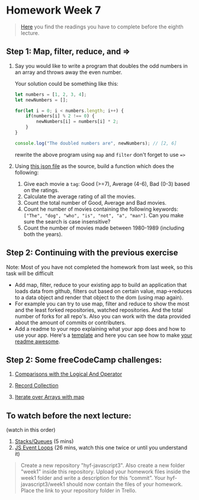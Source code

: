 # Homework Week 7

>[Here](/Week7/README.md) you find the readings you have to complete before the eighth lecture.

## Step 1: Map, filter, reduce, and =>

1. Say you would like to write a program that doubles the odd numbers in an array and throws away the even number.

    Your solution could be something like this:
    ```js
    let numbers = [1, 2, 3, 4];
    let newNumbers = [];

    for(let i = 0; i < numbers.length; i++) {
        if(numbers[i] % 2 !== 0) {
            newNumbers[i] = numbers[i] * 2;
        }
    }

    console.log("The doubled numbers are", newNumbers); // [2, 6]

    ```

    rewrite the above program using `map` and `filter` don't forget to use `=>`

2. Using [this json file](https://gist.githubusercontent.com/pankaj28843/08f397fcea7c760a99206bcb0ae8d0a4/raw/02d8bc9ec9a73e463b13c44df77a87255def5ab9/movies.json) as the source, build a function which does the following:

    1. Give each movie a `tag`: Good (>=7), Average (4-6), Bad (0-3) based on the ratings.
    1. Calculate the average rating of all the movies.
    1. Count the total number of Good, Average and Bad movies.
    1. Count he number of movies containing the following keywords: `["The", "dog", "who", "is", "not", "a", "man"]`. Can you make sure the search is case insensitive?
    1. Count the number of movies made between 1980-1989 (including both the years).

## Step 2: Continuing with the previous exercise
Note: Most of you have not completed the homework from last week, so this task will be difficult

- Add map, filter, reduce to  your existing app to build an application that loads data from github, filters out based on certain value, map->reduces to a data object and render that object to the dom (using map again).
- For example you can try to use map, filter and reduce to show the most and the least forked repositories, watched repositories. And the total number of forks for all repo's. Also you can work with the data provided about the amount of commits or contributers.
- Add a readme to your repo explaining  what your app does and how to use your app. Here's a [template](https://gist.github.com/jxson/1784669) and here you can see how to make [your readme awesome](https://gist.github.com/rrgayhart/91bba7bb39ea60136e5c).

## Step 2: **Some freeCodeCamp challenges:**

1. [Comparisons with the Logical And Operator](https://www.freecodecamp.com/challenges/comparisons-with-the-logical-and-operator)

2. [Record Collection](https://www.freecodecamp.com/challenges/record-collection)

3. [Iterate over Arrays with map](https://www.freecodecamp.com/challenges/iterate-over-arrays-with-map)

## To watch before the next lecture:

(watch in this order)

1. [Stacks/Queues](https://www.youtube.com/watch?v=wjI1WNcIntg) (5 mins)
2. [JS Event Loops](https://www.youtube.com/watch?v=8aGhZQkoFbQ) (26 mins, watch this one twice or until you understand it)

>Create a new repository "hyf-javascript3". Also create a new folder "week1" inside this repository. 
Upload your homework files inside the week1 folder and write a description for this “commit”.
Your hyf-javascript3/week1 should now contain the files of your homework.
Place the link to your repository folder in Trello.
